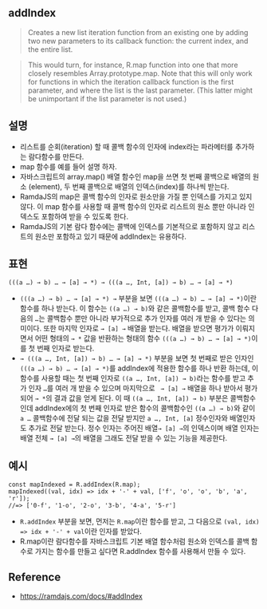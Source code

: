 ## addIndex
> Creates a new list iteration function from an existing one by adding two new parameters to its callback function: the current index, and the entire list.

> This would turn, for instance, R.map function into one that more closely resembles Array.prototype.map. Note that this will only work for functions in which the iteration callback function is the first parameter, and where the list is the last parameter. (This latter might be unimportant if the list parameter is not used.)

## 설명
- 리스트를 순회(iteration) 할 때 콜백 함수의 인자에 index라는 파라메터를 추가하는 람다함수를 만든다.
- map 함수를 예를 들어 설명 하자. 
- 자바스크립트의 array.map() 배열 함수인 map을 쓰면 첫 번째 콜백으로 배열의 원소 (element), 두 번째 콜백으로 배열의 인덱스(index)를 하나씩 받는다. 
- RamdaJS의 map은 콜백 함수의 인자로 원소만을 가질 뿐 인덱스를 가지고 있지 않다. 이 map 함수를 사용할 때 콜백 함수의 인자로 리스트의 원소 뿐만 아니라 인덱스도 포함하여 받을 수 있도록 한다.
- RamdaJS의 기본 람다 함수에는 콜백에 인덱스를 기본적으로 포함하지 않고 리스트의 원소만 포함하고 있기 때문에 addIndex는 유용하다.

## 표현
```
(((a …) → b) … → [a] → *) → (((a …, Int, [a]) → b) … → [a] → *)
```
- `(((a …) → b) … → [a] → *) →` 부분을 보면 `(((a …) → b) … → [a] → *)`이란 함수를 하나 받는다. 이 함수는 `((a …) → b)`와 같은 콜백함수를 받고, 콜백 함수 다음의 `…`는 콜백함수 뿐만 아니라 부가적으로 추가 인자를 여러 개 받을 수 있다는 의미이다. 또한 마지막 인자로 `→ [a] →` 배열을 받는다. 배열을 받으면 평가가 이뤄지면서 어떤 형태의 `→ *` 값을 반환하는 형태의 함수 `(((a …) → b) … → [a] → *)`이를 첫 번째 인자로 받는다.
- `→ (((a …, Int, [a]) → b) … → [a] → *)` 부분을 보면 첫 번째로 받은 인자인 `(((a …) → b) … → [a] → *)`를 addIndex에 적용한 함수를 하나 반환 하는데, 이 함수를 사용할 때는 첫 번째 인자로 `((a …, Int, [a]) → b)`라는 함수를 받고 추가 인자 `…`를 여러 개 받을 수 있으며 마지막으로 ` → [a] →` 배열을 하나 받아서 평가 되어 `→ *`의 결과 값을 얻게 된다. 이 때 `((a …, Int, [a]) → b)` 부분은 콜백함수인데 addIndex에의 첫 번째 인자로 받은 함수의 콜백함수인 `((a …) → b)`와 같이 `a …` 콜백함수에 전달 되는 값을 전달 받지만 `a …, Int, [a]` 정수인자와 배열인자도 추가로 전달 받는다. 정수 인자는 주어진 배열`→ [a] →`의 인덱스이며 배열 인자는 배열 전체 `→ [a] →`의 배열을 그래도 전달 받을 수 있는 기능을 제공한다.

## 예시
```
const mapIndexed = R.addIndex(R.map);
mapIndexed((val, idx) => idx + '-' + val, ['f', 'o', 'o', 'b', 'a', 'r']);
//=> ['0-f', '1-o', '2-o', '3-b', '4-a', '5-r']
```
- `R.addIndex` 부분을 보면, 먼저는 `R.map`이란 함수를 받고, 그 다음으로 `(val, idx) => idx + '-' + val`이란 인자를 받았다.
- R.map이란 람다함수를 자바스크립트 기본 배열 함수처럼 원소와 인덱스를 콜백 함수로 가지는 함수를 만들고 싶다면 R.addIndex 함수를 사용해서 만들 수 있다.


## Reference
- https://ramdajs.com/docs/#addIndex
